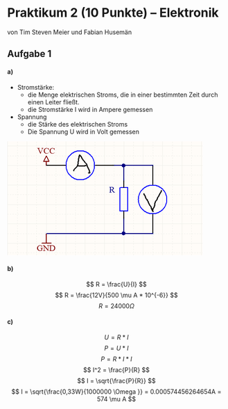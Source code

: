 # Praktikum 2 (10 Punkte) – Elektronik

von Tim Steven Meier und Fabian Husemän

## Aufgabe 1

#### a)  

* Stromstärke:
  * die Menge elektrischen Stroms, die in einer bestimmten Zeit durch einen Leiter fließt.
  * die Stromstärke I wird in Ampere gemessen
* Spannung
  * die Stärke des elektrischen Stroms
  * Die Spannung U wird in Volt gemessen

![1](1a.png)

#### b)

$$
R = \frac{U}{I}
$$
$$
R = \frac{12V}{500 \mu A * 10^{-6}}
$$
$$
R = 24000 \Omega
$$

#### c)

$$
U = R * I
$$
$$
P = U * I
$$
$$
P = R * I * I
$$
$$
I^2 = \frac{P}{R}
$$
$$
I = \sqrt{\frac{P}{R}}
$$
$$
I = \sqrt{\frac{0,33W}{1000000 \Omega }} = 0.000574456264654A = 574 \mu A
$$


